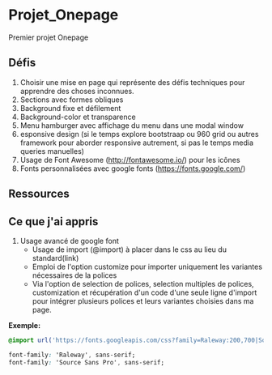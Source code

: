 # Projet_Onepage
Premier projet Onepage

## Défis

1. Choisir une mise en page qui représente des défis techniques pour apprendre des choses inconnues.
2. Sections avec formes obliques
3. Background fixe et défilement
4. Background-color et transparence
5. Menu hamburger avec affichage du menu dans une modal window 
6. esponsive design (si le temps explore bootstraap ou 960 grid ou autres framework pour aborder responsive autrement, si pas le temps media queries manuelles)
7. Usage de Font Awesome (http://fontawesome.io/) pour les icônes
8. Fonts personnalisées avec google fonts (https://fonts.google.com/)

## Ressources

## Ce que j'ai appris

1. Usage avancé de google font 
	* Usage de import (@import) à placer dans le css au lieu du standard(link)
	* Emploi de l'option customize pour importer uniquement les variantes nécessaires de la polices
	* Via l'option de selection de polices, selection multiples de polices, customization et récupération d'un code d'une seule ligne d'import pour intégrer plusieurs polices et leurs variantes choisies dans ma page.

**Exemple:**

````css
@import url('https://fonts.googleapis.com/css?family=Raleway:200,700|Source+Sans+Pro:300,300i,600,600i');

font-family: 'Raleway', sans-serif;
font-family: 'Source Sans Pro', sans-serif;
````




